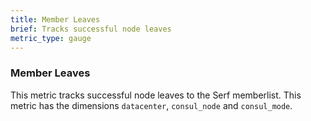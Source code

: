 ```yaml
---
title: Member Leaves
brief: Tracks successful node leaves
metric_type: gauge
---
```

### Member Leaves
This metric tracks successful node leaves to the Serf memberlist. This metric has the dimensions `datacenter`, `consul_node` and `consul_mode`.